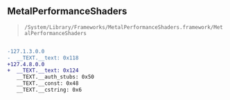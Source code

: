 ## MetalPerformanceShaders

> `/System/Library/Frameworks/MetalPerformanceShaders.framework/MetalPerformanceShaders`

```diff

-127.1.3.0.0
-  __TEXT.__text: 0x118
+127.4.8.0.0
+  __TEXT.__text: 0x124
   __TEXT.__auth_stubs: 0x50
   __TEXT.__const: 0x48
   __TEXT.__cstring: 0x6

```
